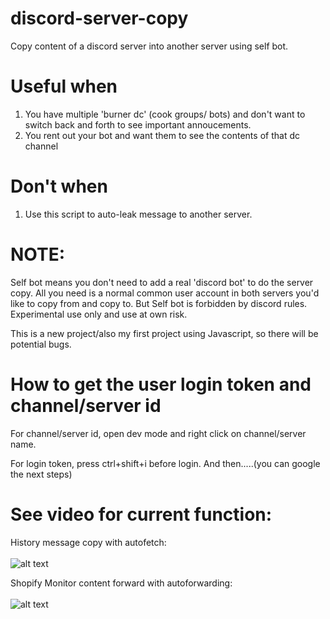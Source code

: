 # discord-server-copy
Copy content of a discord server into another server using self bot.
# Useful when
1. You have multiple 'burner dc' (cook groups/ bots) and don't want to switch back and forth to see important annoucements.
2. You rent out your bot and want them to see the contents of that dc channel

# Don't when
1. Use this script to auto-leak message to another server.



# NOTE:
Self bot means you don't need to add a real 'discord bot' to do the server copy. All you need is a normal common user account in both servers you'd like to copy from and copy to. But Self bot is forbidden by discord rules. Experimental use only and use at own risk.

This is a new project/also my first project using Javascript, so there will be potential bugs.

# How to get the user login token and channel/server id

For channel/server id, open dev mode and right click on channel/server name.

For login token, press ctrl+shift+i before login. And then.....(you can google the next steps)


# See video for current function:
History message copy with autofetch: <br><br>
![alt text](https://media.giphy.com/media/YVr4kzTzh1qUkWPTfb/giphy.gif)



Shopify Monitor content forward with autoforwarding: <br><br>
![alt text](https://media.giphy.com/media/7zViz5KdHavgebsjmU/giphy.gif)





